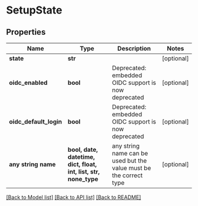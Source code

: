 # SetupState


## Properties
Name | Type | Description | Notes
------------ | ------------- | ------------- | -------------
**state** | **str** |  | [optional] 
**oidc_enabled** | **bool** | Deprecated: embedded OIDC support is now deprecated | [optional] 
**oidc_default_login** | **bool** | Deprecated: embedded OIDC support is now deprecated | [optional] 
**any string name** | **bool, date, datetime, dict, float, int, list, str, none_type** | any string name can be used but the value must be the correct type | [optional]

[[Back to Model list]](../README.md#documentation-for-models) [[Back to API list]](../README.md#documentation-for-api-endpoints) [[Back to README]](../README.md)



